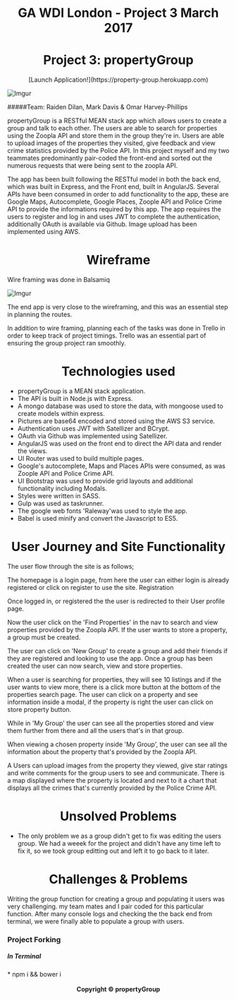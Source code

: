 <center><h1>GA WDI London - Project 3 March 2017</h1></center>

<center><h1>Project 3: propertyGroup</h1></center>

<center>[Launch Application!](https://property-group.herokuapp.com)</center>

![Imgur](http://i.imgur.com/mzEeGwI.png)

#####Team: Raiden Dilan, Mark Davis & Omar Harvey-Phillips

propertyGroup is a RESTful MEAN stack app which allows users to create a group and talk to each other. The users are able to search for properties using the Zoopla API and store them in the group they're in. Users are able to upload images of the properties they visited, give feedback and view crime statistics provided by the Police API. In this project myself and my two teammates predominantly pair-coded the front-end and sorted out the numerous requests that were being sent to the zoopla API.

The app has been built following the RESTful model in both the back end, which was built in Express, and the Front end, built in AngularJS. Several APIs have been consumed in order to add functionality to the app, these are Google Maps, Autocomplete, Google Places, Zoople API and Police Crime API to provide the informations required by this app. The app requires the users to register and log in and uses JWT to complete the authentication, additionally OAuth is available via Github. Image upload has been implemented using AWS.

<center><h1>Wireframe</h1></center>

Wire framing was done in Balsamiq

![Imgur](http://i.imgur.com/gFqp6aw.png)

The end app is very close to the wireframing, and this was an essential step in planning the routes.

In addition to wire framing, planning each of the tasks was done in Trello in order to keep track of project timings. Trello was an essential part of ensuring the group project ran smoothly.

<center><h1>Technologies used</h1></center>

* propertyGroup is a MEAN stack application.
* The API is built in Node.js with Express.
* A mongo database was used to store the data, with mongoose used to create models within express.
* Pictures are base64 encoded and stored using the AWS S3 service.
* Authentication uses JWT with Satellizer and BCrypt.
* OAuth via Github was implemented using Satellizer.
* AngularJS was used on the front end to direct the API data and render the views.
* UI Router was used to build multiple pages.
* Google's autocomplete, Maps and Places APIs were consumed, as was Zoople API and Police Crime API.
* UI Bootstrap was used to provide grid layouts and additional functionality including Modals.
* Styles were written in SASS.
* Gulp was used as taskrunner.
* The google web fonts 'Raleway'was used to style the app.
* Babel is used minify and convert the Javascript to ES5.


<center><h1>User Journey and Site Functionality</h1></center>

The user flow through the site is as follows;

The homepage is a login page, from here the user can either login is already registered or click on register to use the site. Registration

Once logged in, or registered the the user is redirected to their User profile page.

Now the user click on the 'Find Properties' in the nav to search and view properties provided by the Zoopla API. If the user wants to store a property, a group must be created.

The user can click on 'New Group' to create a group and add their friends if they are registered and looking to use the app. Once a group has been created the user can now search, view and store properties.

When a user is searching for properties, they will see 10 listings and if the user wants to view more, there is a click more button at the bottom of the properties search page. The user can click on a property and see information inside a modal, if the property is right the user can click on store property button.

While in 'My Group' the user can see all the properties stored and view them further from there and all the users that's in that group.

When viewing a chosen property inside 'My Group', the user can see all the information about the property that's provided by the Zoopla API.

A Users can upload images from the property they viewed, give star ratings and write comments for the group users to see and communicate. There is a map displayed where the property is located and next to it a chart that displays all the crimes that's currently provided by the Police Crime API.

<center><h1>Unsolved Problems</h1></center>

* The only problem we as a group didn't get to fix was editing the users group. We had a weeek for the project and didn't have any time left to fix it, so we took group editting out and left it to go back to it later.

<center><h1>Challenges & Problems</h1></center>

Writing the group function for creating a group and populating it users was very challenging. my team mates and I pair coded for this particular function. After many console logs and checking the the back end from terminal, we were finally able to populate a group with users.

<h3>Project Forking</h3>

<h5>In Terminal</h5>
* npm i && bower i

<br>
<br>

<center><strong>Copyright © propertyGroup</strong></center>
